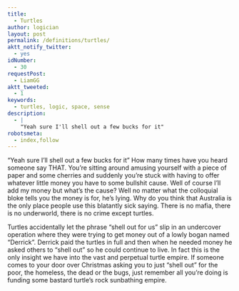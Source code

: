 ```yaml
---
title:
  - Turtles
author: logician
layout: post
permalink: /definitions/turtles/
aktt_notify_twitter:
  - yes
idNumber:
  - 30
requestPost:
  - LiamGG
aktt_tweeted:
  - 1
keywords:
  - turtles, logic, space, sense
description:
  - |
    "Yeah sure I'll shell out a few bucks for it"
robotsmeta:
  - index,follow
---
```

&#8220;Yeah sure I&#8217;ll shell out a few bucks for it&#8221; <!--more-->How many times have you heard someone say THAT. You&#8217;re sitting around amusing yourself with a piece of paper and some cherries and suddenly you&#8217;re stuck with having to offer whatever little money you have to some bullshit cause. Well of course I&#8217;ll add my money but what&#8217;s the cause? Well no matter what the colloquial bloke tells you the money is for, he&#8217;s lying. Why do you think that Australia is the only place people use this blatantly sick saying. There is no mafia, there is no underworld, there is no crime except turtles.

Turtles accidentally let the phrase &#8220;shell out for us&#8221; slip in an undercover operation where they were trying to get money out of a lowly bogan named &#8220;Derrick&#8221;. Derrick paid the turtles in full and then when he needed money he asked others to &#8220;shell out&#8221; so he could continue to live. In fact this is the only insight we have into the vast and perpetual turtle empire. If someone comes to your door over Christmas asking you to just &#8220;shell out&#8221; for the poor, the homeless, the dead or the bugs, just remember all you&#8217;re doing is funding some bastard turtle&#8217;s rock sunbathing empire.